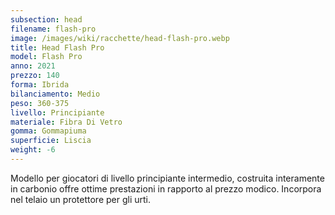 ```yaml
---
subsection: head
filename: flash-pro
image: /images/wiki/racchette/head-flash-pro.webp
title: Head Flash Pro
model: Flash Pro
anno: 2021
prezzo: 140
forma: Ibrida
bilanciamento: Medio
peso: 360-375
livello: Principiante
materiale: Fibra Di Vetro
gomma: Gommapiuma
superficie: Liscia
weight: -6
---
```

Modello per giocatori di livello principiante intermedio, costruita interamente in carbonio offre ottime prestazioni in rapporto al prezzo modico. Incorpora nel telaio un protettore per gli urti.